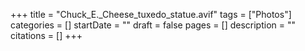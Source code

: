 +++
title = "Chuck_E._Cheese_tuxedo_statue.avif"
tags = ["Photos"]
categories = []
startDate = ""
draft = false
pages = []
description = ""
citations = []
+++
